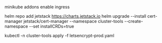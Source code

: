 
minikube addons enable ingress

helm repo add jetstack https://charts.jetstack.io
helm upgrade --install cert-manager jetstack/cert-manager --namespace cluster-tools --create-namespace --set installCRDs=true

kubectl -n cluster-tools apply -f letsencrypt-prod.yaml